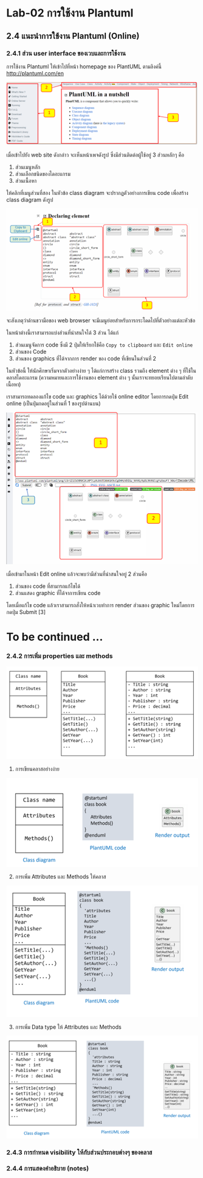 # Lab-02 การใช้งาน Plantuml 

## 2.4 แนะนำการใช้งาน Plantuml (Online)

### 2.4.1 ส่วน user interface ของเวบและการใช้งาน
การใช้งาน Plantuml ให้เข้าไปที่หน้า homepage  ของ PlantUML ตามลิงค์นี้  http://plantuml.com/en 


![](./Pictures/Pict-15-PlantUML-Homepage.png)

เมื่อเข้าไปยัง web site ดังกล่าว จะเห็นหน้าเพจดังรูป ซึ่งมีส่วนติดต่อผู้ใช้อยู่ 3 ส่วนหลักๆ คือ 

1. ส่วนเมนูหลัก
2. ส่วนเลือกชนิดของไดอะแกรม
3. ส่วนเนื้อหา

ให้คลิกที่เมนูส่วนที่สอง ในหัวข้อ class diagram จะปรากฏตัวอย่างการเขียน code เพื่อสร้าง class diagram ดังรูป



![](./Pictures/Pict-16-Class-diagram-example.png)

จะสังเกตุว่าด้านขวามือของ web browser จะมีเมนูย่อยสำหรับการกระโดดไปที่ตัวอย่างแต่ละหัวข้อ

ในหน้าต่างนี้เราสามารถแบ่งส่วนที่น่าสนใจได้ 3 ส่วน ได้แก่

1. ส่วนเมนูจัดการ code ซึ่งมี 2 ปุ่มให้เรียกใช้คือ `Copy to clipboard` และ `Edit online`
2. ส่วนของ Code
3. ส่วนของ graphics ที่ได้จากการ render ของ code ที่เขียนในส่วนที่ 2 

ในหัวข้อนี้ ให้นักศึกษาเริ่มจากตัวอย่างง่าย ๆ ได้แก่การสร้าง class รวมถึง element ต่าง ๆ ที่ใช้ในคลาสไดอะแกรม (ความหมายและการใช้งานของ element ต่าง ๆ นั้นเราจะทยอยเรียนไปตามลำดับเนื้อหา)  

เราสามารถทดลองแก้ไข code และ graphics ได้ด้วยใช้ online editor โดยการกดปุ่ม Edit online (เป็นปุ่มกดอยู่ในส่วนที่ 1 ของรูปด้านบน)


![](./Pictures/Pict-17-Class-diagram-edit-online.png)

เมื่อเข้ามาในหน้า Edit online แล้วจะพบว่ามีส่วนที่น่าสนใจอยู่ 2 ส่วนคือ 

1. ส่วนของ code ที่สามารถแก้ไขได้
2. ส่วนแสดง graphic ที่ได้จาการเขียน code 

โดยเมื่อแก้ไข code แล้วเราสามารถสั่งให้หน้าเวบทำการ render ส่วนของ graphic ใหม่โดยการกดปุ่ม Submit [3]


# To be continued ...    

### 2.4.2 การเพิ่ม properties และ methods 


![](./Pictures/Pict-18-Class-with-Attributes_and_Methods.png)


1. การเขียนคลาสอย่างง่าย

![](./Pictures/Pict-19-Class-Simple.png)

2. การเพิ่ม Attributes และ Methods ให้คลาส

![](./Pictures/Pict-20-Class-more.png)

3. การเพิ่ม Data type ให้ Attributes และ Methods 

![](./Pictures/Pict-21-Class-add-data-type.png)

### 2.4.3 การกำหนด  visibility ให้กับส่วนประกอบต่างๆ ของคลาส 




### 2.4.4 การแสดงคำอธิบาย (notes)


